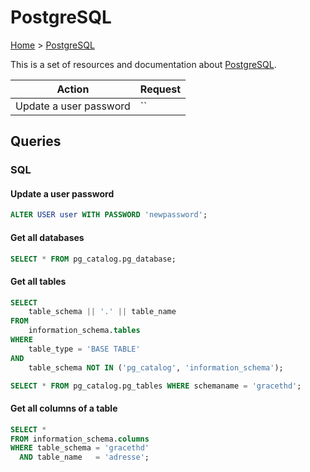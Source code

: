 # PostgreSQL

[Home](../readme.md) > [PostgreSQL](./postgresql.md)

This is a set of resources and documentation about [PostgreSQL](https://www.postgresql.org/).

| Action | Request |
| ------ | ------- |
| Update a user password | `` |

## Queries

### SQL

#### Update a user password

```sql
ALTER USER user WITH PASSWORD 'newpassword';
```

#### Get all databases

```sql
SELECT * FROM pg_catalog.pg_database;
```

#### Get all tables

```sql
SELECT
    table_schema || '.' || table_name
FROM
    information_schema.tables
WHERE
    table_type = 'BASE TABLE'
AND
    table_schema NOT IN ('pg_catalog', 'information_schema');

SELECT * FROM pg_catalog.pg_tables WHERE schemaname = 'gracethd';
```

#### Get all columns of a table

```sql
SELECT *
FROM information_schema.columns
WHERE table_schema = 'gracethd'
  AND table_name   = 'adresse';
```
